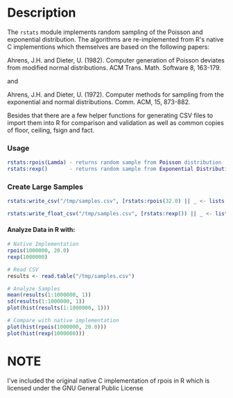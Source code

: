 # Description

The ```rstats``` module implements random sampling of the Poisson and exponential
distribution. The algorithms are re-implemented from R's native C implementions which
themselves are based on the following papers:

Ahrens, J.H. and Dieter, U. (1982). Computer generation of Poisson deviates from modified normal distributions.
ACM Trans. Math. Software 8, 163-179.

and

Ahrens, J.H. and Dieter, U. (1972). Computer methods for sampling from the exponential and normal distributions.
Comm. ACM, 15, 873-882.

Besides that there are a few helper functions for generating CSV files to import them into R for
comparison and validation as well as common copies of floor, ceiling, fsign and fact.


### Usage

```erlang
rstats:rpois(Lamda) - returns random sample from Poisson distribution
rstats:rexp()       - returns random sample from Exponential Distribution
```

### Create Large Samples

```erlang
rstats:write_csv("/tmp/samples.csv", [rstats:rpois(32.0) || _ <- lists:seq(1,1000000)]).

rstats:write_float_csv("/tmp/samples.csv", [rstats:rexp()) || _ <- lists:seq(1,1000000)]).

```

#### Analyze Data in R with:

```R
# Native Implementation
rpois(1000000, 20.0)
rexp(1000000)

# Read CSV
results <- read.table("/tmp/samples.csv")

# Analyze Samples
mean(results(1:1000000, 1))
sd(results(1:1000000, 1))
plot(hist(results(1:1000000, 1)))

# Compare with native implementation
plot(hist(rpois(1000000, 20.0)))
plot(hist(rexp(1000000)))
```

# NOTE

I've included the original native C implementation of rpois in R which is licensed under the GNU General Public License
